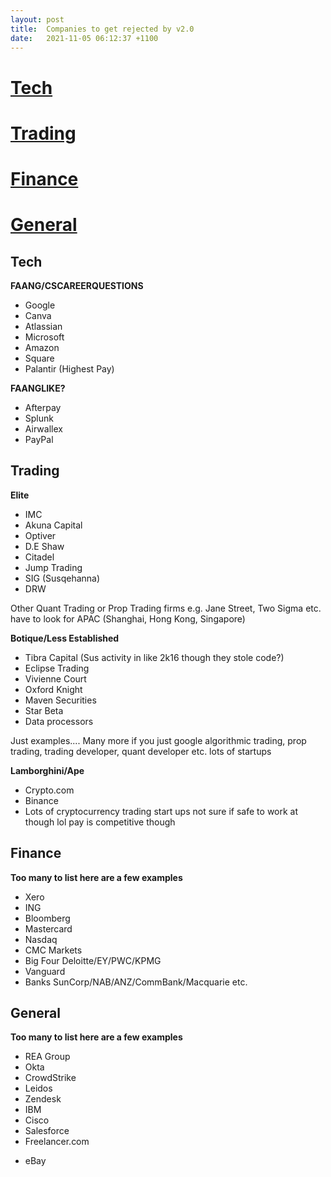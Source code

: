 ```yaml
---
layout: post
title:  Companies to get rejected by v2.0
date:   2021-11-05 06:12:37 +1100
---
```

# [Tech](#tech)
# [Trading](#trading)
# [Finance](#finance)
# [General](#general)
## Tech ##
**FAANG/CSCAREERQUESTIONS**
* Google
* Canva
* Atlassian
* Microsoft
* Amazon
* Square
* Palantir (Highest Pay)


**FAANGLIKE?**
* Afterpay
* Splunk
* Airwallex
* PayPal

## Trading ##
**Elite**

* IMC
* Akuna Capital
* Optiver
* D.E Shaw
* Citadel 
* Jump Trading
* SIG (Susqehanna)
* DRW

Other Quant Trading or Prop Trading firms e.g. Jane Street, Two Sigma etc. have to look for APAC (Shanghai, Hong Kong, Singapore)

**Botique/Less Established**

* Tibra Capital (Sus activity in like 2k16 though they stole code?)
* Eclipse Trading
* Vivienne Court
* Oxford Knight
* Maven Securities
* Star Beta
* Data processors

Just examples.... Many more if you just google algorithmic trading, prop trading, trading developer, quant developer etc. lots of startups

**Lamborghini/Ape**

* Crypto.com
* Binance
* Lots of cryptocurrency trading start ups not sure if safe to work at though lol pay is competitive though

## Finance ##
**Too many to list here are a few examples**

* Xero
* ING
* Bloomberg
* Mastercard
* Nasdaq
* CMC Markets
* Big Four Deloitte/EY/PWC/KPMG
* Vanguard
* Banks SunCorp/NAB/ANZ/CommBank/Macquarie etc.

## General ##

**Too many to list here are a few examples**

* REA Group
* Okta
* CrowdStrike
* Leidos
* Zendesk
* IBM
* Cisco
* Salesforce
* Freelancer.com
+ eBay
